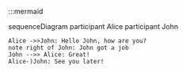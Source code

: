 :::mermaid

sequenceDiagram
    participant Alice
    participant John

    Alice ->>John: Hello John, how are you?
    note right of John: John got a job
    John -->> Alice: Great!
    Alice-)John: See you later!
